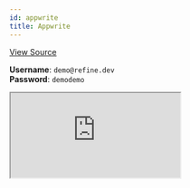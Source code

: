 ```yaml
---
id: appwrite
title: Appwrite
---
```


[View Source](https://github.com/refinedev/refine/tree/master/examples/dataProvider/appwrite)

**Username**: `demo@refine.dev`  
**Password**: `demodemo`

<iframe src="https://codesandbox.io/embed/refine-appwrite-example-kuzqr?autoresize=1&fontsize=14&hidenavigation=1&module=%2Fsrc%2FApp.tsx&theme=dark&view=preview"
     style={{width: "100%", height:"80vh", border: "0px", borderRadius: "8px", overflow:"hidden"}}
     title="refine-appwrite-example"
     allow="accelerometer; ambient-light-sensor; camera; encrypted-media; geolocation; gyroscope; hid; microphone; midi; payment; usb; vr; xr-spatial-tracking"
     sandbox="allow-forms allow-modals allow-popups allow-presentation allow-same-origin allow-scripts"
   ></iframe>
